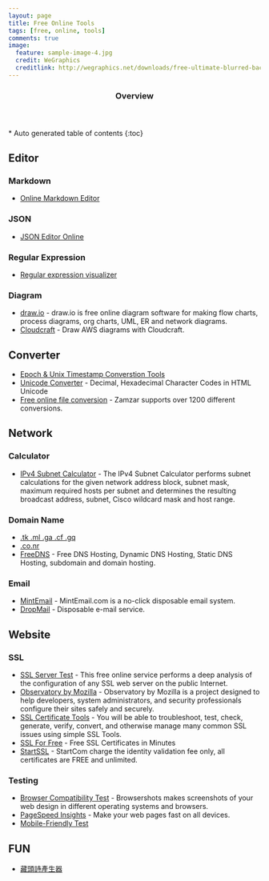 ```yaml
---
layout: page
title: Free Online Tools
tags: [free, online, tools]
comments: true
image:
  feature: sample-image-4.jpg
  credit: WeGraphics
  creditlink: http://wegraphics.net/downloads/free-ultimate-blurred-background-pack/
---
```


<section id="table-of-contents" class="toc">
  <header>
      <h3>Overview</h3>
  </header>
<div id="drawer" markdown="1">
*  Auto generated table of contents
{:toc}
</div>
</section><!-- /#table-of-contents -->

## Editor

### Markdown

* [Online Markdown Editor](http://dillinger.io/ "http://dillinger.io/")

### JSON

* [JSON Editor Online](http://www.jsoneditoronline.org/ "http://www.jsoneditoronline.org/")

### Regular Expression
* [Regular expression visualizer](https://regexper.com "https://regexper.com")

### Diagram

* [draw.io](https://www.draw.io/ "https://www.draw.io/") - draw.io is free online diagram software for making flow charts, process diagrams, org charts, UML, ER and network diagrams.
* [Cloudcraft](https://cloudcraft.co/ "https://cloudcraft.co/") - Draw AWS diagrams with Cloudcraft.

## Converter

* [Epoch & Unix Timestamp Converstion Tools](http://www.epochconverter.com/ "http://www.epochconverter.com/")
* [Unicode Converter](http://code.cside.com/3rdpage/us/unicode/converter.html "http://code.cside.com/3rdpage/us/unicode/converter.html") - Decimal, Hexadecimal Character Codes in HTML Unicode
* [Free online file conversion](http://www.zamzar.com/ "http://www.zamzar.com/") - Zamzar supports over 1200 different conversions.

## Network 

### Calculator

* [IPv4 Subnet Calculator](http://www.site24x7.com/tools/ipv4-subnetcalculator.html "http://www.site24x7.com/tools/ipv4-subnetcalculator.html") - The IPv4 Subnet Calculator performs subnet calculations for the given network address block, subnet mask, maximum required hosts per subnet and determines the resulting broadcast address, subnet, Cisco wildcard mask and host range.

### Domain Name

* [.tk .ml .ga .cf .gq](http://www.freenom.com "http://www.freenom.com")
* [.co.nr](http://www.freedomain.co.nr "http://www.freedomain.co.nr")
* [FreeDNS](https://freedns.afraid.org/ "https://freedns.afraid.org/") - Free DNS Hosting, Dynamic DNS Hosting, Static DNS Hosting, subdomain and domain hosting.

### Email

* [MintEmail](http://www.mintemail.com/ "http://www.mintemail.com/") - MintEmail.com is a no-click disposable email system.
* [DropMail](https://dropmail.me/ "https://dropmail.me/") - Disposable e-mail service.

## Website

### SSL

* [SSL Server Test](https://www.ssllabs.com/ssltest/index.html "https://www.ssllabs.com/ssltest/index.html") - This free online service performs a deep analysis of the configuration of any SSL web server on the public Internet.
* [Observatory by Mozilla](https://observatory.mozilla.org "https://observatory.mozilla.org") - Observatory by Mozilla is a project designed to help developers, system administrators, and security professionals configure their sites safely and securely.
* [SSL Certificate Tools](https://www.sslshopper.com/ssl-certificate-tools.html "https://www.sslshopper.com/ssl-certificate-tools.html") - You will be able to troubleshoot, test, check, generate, verify, convert, and otherwise manage many common SSL issues using simple SSL Tools.
* [SSL For Free](https://www.sslforfree.com/ "https://www.sslforfree.com/") - Free SSL Certificates in Minutes
* [StartSSL](https://www.startssl.com "https://www.startssl.com") - StartCom charge the identity validation fee only, all certificates are FREE and unlimited.

### Testing

* [Browser Compatibility Test](http://browsershots.org/ "http://browsershots.org/") - Browsershots makes screenshots of your web design in different operating systems and browsers.
* [PageSpeed Insights](https://developers.google.com/speed/pagespeed/insights/# "https://developers.google.com/speed/pagespeed/insights/#") - Make your web pages fast on all devices.
* [Mobile-Friendly Test](https://www.google.com/webmasters/tools/mobile-friendly/ "https://www.google.com/webmasters/tools/mobile-friendly/")

## FUN
* [藏頭詩產生器](https://app.kxg.io/poem/ "https://app.kxg.io/poem/")

